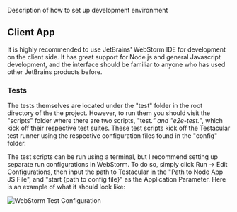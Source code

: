 Description of how to set up development environment

## Client App
It is highly recommended to use JetBrains' WebStorm IDE for development on the client side. It has great support for Node.js and general Javascript development, and the interface should be familiar to anyone who has used other JetBrains products before.

### Tests
The tests themselves are located under the "test" folder in the root directory of the the project. However, to run them you should visit the "scripts" folder where there are two scripts, "test.*" and "e2e-test.*", which kick off their respective test suites. These test scripts kick off the Testacular test runner using the respective configuration files found in the "config" folder.

The test scripts can be run using a terminal, but I recommend setting up separate run configurations in WebStorm. To do so, simply click Run -> Edit Configurations, then input the path to Testacular in the "Path to Node App JS File", and "start {path to config file}" as the Application Parameter. Here is an example of what it should look like:

![WebStorm Test Configuration](http://i.imgur.com/jAuTZ.png)